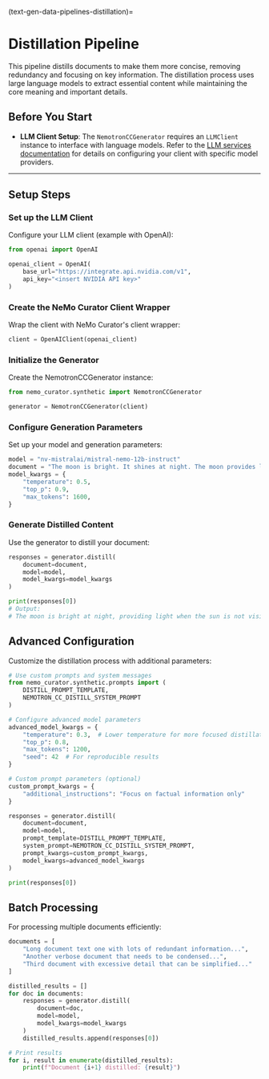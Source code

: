 (text-gen-data-pipelines-distillation)=
# Distillation Pipeline

This pipeline distills documents to make them more concise, removing redundancy and focusing on key information. The distillation process uses large language models to extract essential content while maintaining the core meaning and important details.

## Before You Start

- **LLM Client Setup**: The `NemotronCCGenerator` requires an `LLMClient` instance to interface with language models. Refer to the [LLM services documentation](text-generate-data-connect-service) for details on configuring your client with specific model providers.

---

## Setup Steps

### Set up the LLM Client

Configure your LLM client (example with OpenAI):

```python
from openai import OpenAI

openai_client = OpenAI(
    base_url="https://integrate.api.nvidia.com/v1",
    api_key="<insert NVIDIA API key>"
)
```

### Create the NeMo Curator Client Wrapper

Wrap the client with NeMo Curator's client wrapper:

```python
client = OpenAIClient(openai_client)
```

### Initialize the Generator

Create the NemotronCCGenerator instance:

```python
from nemo_curator.synthetic import NemotronCCGenerator

generator = NemotronCCGenerator(client)
```

### Configure Generation Parameters

Set up your model and generation parameters:

```python
model = "nv-mistralai/mistral-nemo-12b-instruct"
document = "The moon is bright. It shines at night. The moon provides light during dark hours. It illuminates the landscape when the sun is not visible."
model_kwargs = {
    "temperature": 0.5,
    "top_p": 0.9,
    "max_tokens": 1600,
}
```

### Generate Distilled Content

Use the generator to distill your document:

```python
responses = generator.distill(
    document=document,
    model=model,
    model_kwargs=model_kwargs
)

print(responses[0])
# Output:
# The moon is bright at night, providing light when the sun is not visible.
```

## Advanced Configuration

Customize the distillation process with additional parameters:

```python
# Use custom prompts and system messages
from nemo_curator.synthetic.prompts import (
    DISTILL_PROMPT_TEMPLATE,
    NEMOTRON_CC_DISTILL_SYSTEM_PROMPT
)

# Configure advanced model parameters
advanced_model_kwargs = {
    "temperature": 0.3,  # Lower temperature for more focused distillation
    "top_p": 0.8,
    "max_tokens": 1200,
    "seed": 42  # For reproducible results
}

# Custom prompt parameters (optional)
custom_prompt_kwargs = {
    "additional_instructions": "Focus on factual information only"
}

responses = generator.distill(
    document=document,
    model=model,
    prompt_template=DISTILL_PROMPT_TEMPLATE,
    system_prompt=NEMOTRON_CC_DISTILL_SYSTEM_PROMPT,
    prompt_kwargs=custom_prompt_kwargs,
    model_kwargs=advanced_model_kwargs
)

print(responses[0])
```

## Batch Processing

For processing multiple documents efficiently:

```python
documents = [
    "Long document text one with lots of redundant information...",
    "Another verbose document that needs to be condensed...",
    "Third document with excessive detail that can be simplified..."
]

distilled_results = []
for doc in documents:
    responses = generator.distill(
        document=doc,
        model=model,
        model_kwargs=model_kwargs
    )
    distilled_results.append(responses[0])

# Print results
for i, result in enumerate(distilled_results):
    print(f"Document {i+1} distilled: {result}")
``` 